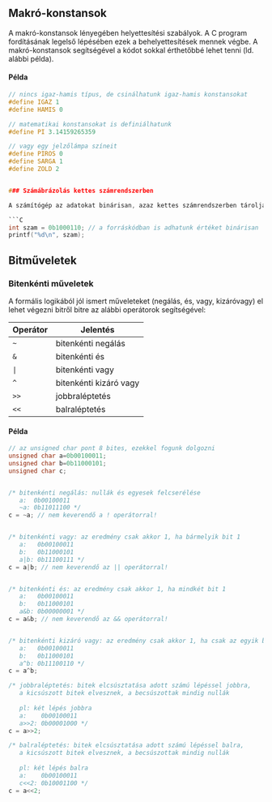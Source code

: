 

## Makró-konstansok

A makró-konstansok lényegében helyettesítési szabályok. A C program fordításának legelső lépésében ezek a behelyettesítések mennek végbe. A makró-konstansok segítségével a kódot sokkal érthetőbbé lehet tenni (ld. alábbi példa).

#### Példa

```C
// nincs igaz-hamis típus, de csinálhatunk igaz-hamis konstansokat
#define IGAZ 1
#define HAMIS 0

// matematikai konstansokat is definiálhatunk
#define PI 3.14159265359

// vagy egy jelzőlámpa színeit
#define PIROS 0
#define SARGA 1
#define ZOLD 2


### Számábrázolás kettes számrendszerben

A számítógép az adatokat binárisan, azaz kettes számrendszerben tárolja (mellesleg ez az egyik Neumann elv). Ilyen formában csak két számjegy létezik, az 1 és a 0. Ezeket biteknek nevezzük.

```C
int szam = 0b1000110; // a forráskódban is adhatunk értéket binárisan
printf("%d\n", szam);
```

## Bitműveletek

### Bitenkénti műveletek

A formális logikából jól ismert műveleteket (negálás, és, vagy, kizáróvagy) el lehet végezni bitről bitre az alábbi operátorok segítségével:

| Operátor | Jelentés |
| --- | --- |
| ```~``` | bitenkénti negálás |
| ```&``` | bitenkénti és |
| ```\|``` | bitenkénti vagy |
| ```^``` | bitenkénti kizáró vagy |
| ```>>``` | jobbraléptetés |
| ```<<``` | balraléptetés |

#### Példa

```C
// az unsigned char pont 8 bites, ezekkel fogunk dolgozni
unsigned char a=0b00100011;
unsigned char b=0b11000101;
unsigned char c;


/* bitenkénti negálás: nullák és egyesek felcserélése
   a:  0b00100011
   ~a: 0b11011100 */
c = ~a; // nem keverendő a ! operátorral!


/* bitenkénti vagy: az eredmény csak akkor 1, ha bármelyik bit 1
   a:   0b00100011
   b:   0b11000101
   a|b: 0b11100111 */
c = a|b; // nem keverendő az || operátorral!


/* bitenkénti és: az eredmény csak akkor 1, ha mindkét bit 1
   a:   0b00100011
   b:   0b11000101
   a&b: 0b00000001 */
c = a&b; // nem keverendő az && operátorral!


/* bitenkénti kizáró vagy: az eredmény csak akkor 1, ha csak az egyik bit 1
   a:   0b00100011
   b:   0b11000101
   a^b: 0b11100110 */
c = a^b;

/* jobbraléptetés: bitek elcsúsztatása adott számú lépéssel jobbra,
   a kicsúszott bitek elvesznek, a becsúszottak mindig nullák
   
   pl: két lépés jobbra
   a:    0b00100011
   a>>2: 0b00001000 */
c = a>>2;

/* balraléptetés: bitek elcsúsztatása adott számú lépéssel balra,
   a kicsúszott bitek elvesznek, a becsúszottak mindig nullák
   
   pl: két lépés balra
   a:    0b00100011
   c<<2: 0b10001100 */
c = a<<2;
```

